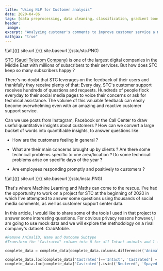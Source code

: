```yaml
---
title: "Using NLP for Customer analysis"
date: 2020-04-06
tags: [data preprocessing, data cleaning, classification, gradient boosting, random forest, kaggle]
header:
 image: 
excerpt: "Analyzing customer's comments to improve customer service a mobile company"
mathjax: "true"
---
```



![alt]({{ site.url }}{{ site.baseurl }}/stc/stc.PNG)

[STC (Saudi Telecom Company)](https://en.wikipedia.org/wiki/Saudi_Telecom_Company) is one of the largest digital companies in the Middle East with millions of subscribers to their services. 
But how does STC keep so many subscribers happy ? 

There's no doubt that STC leverages on the feedback of their users and thankfully they receive plenty of that: Every day, STC's customer support receives hundreds of questions and requests. Hundreds of people flock everyday to their social media pages to voice their concerns or ask for technical assistance. The volume of this valuable feedback can easily become overwhelming even with an amazing and reactive customer support service.

Can we use posts from Instagram, Facebook or the Call Center to draw useful quantitative insights about customers ? How can we convert a large bucket of words into quantifiable insights, to answer questions like:

* How are the customers feeling in general ?

* What are their main concerns brought up by clients ? Are there some technical problems specific to one area/location ?  Do some technical problems arise on specific days of the year ?

* Are employees responding promptly and positively to customers ?



 

![alt]({{ site.url }}{{ site.baseurl }}/stc/insta.PNG)

That's where Machine Learning and Maths can come to the rescue. I've had the opportunity to work on a project for STC at the beginning of 2020 in which I've attempted to answer some questions using thousands of social media comments, as well as customer support center data. 




In this article, I would like to share some of the tools I used in that project to answer some interesting questions. For obvious privacy reasons however, I am going to use mock data and we will explore the methodology on a rival company's dataset: CrabMobile. 





 
```python
#Remove AnimalID, Name and Outcome Subtype
#Transform the 'Castrated' column into 0 for all Intact animals and 1 for all the Neutered and Spayed animals. 

complete_data = complete_data[complete_data.columns.difference(('AnimalID', 'Name', 'OutcomeSubtype'))].copy()

complete_data.loc[complete_data['Castrated']=='Intact', 'Castrated'] = 0
complete_data.loc[complete_data['Castrated'].isin(('Neutered', 'Spayed')), 'Castrated'] = 1

```


 